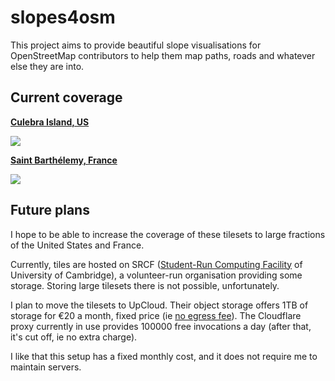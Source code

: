 # slopes4osm

This project aims to provide beautiful slope visualisations for OpenStreetMap contributors to help them map paths, roads and whatever else they are into.

## Current coverage

**[Culebra Island, US](https://github.com/osmlab/editor-layer-index/blob/gh-pages/sources/north-america/us/pr/usgs-culebra-slope.geojson)**

![](https://i.imgur.com/HIT9oqB.jpeg)

**[Saint Barthélemy, France](https://github.com/osmlab/editor-layer-index/blob/gh-pages/sources/europe/fr/ign-bl-slope.geojson)**

![](https://i.imgur.com/9DO9HwG.jpeg)

## Future plans

I hope to be able to increase the coverage of these tilesets to large fractions of the United States and France.

Currently, tiles are hosted on SRCF ([Student-Run Computing Facility](https://www.srcf.net/) of University of Cambridge), a volunteer-run organisation providing some storage. Storing large tilesets there is not possible, unfortunately.

I plan to move the tilesets to UpCloud. Their object storage offers 1TB of storage for €20 a month, fixed price (ie [no egress fee](https://upcloud.com/products/object-storage/)).
The Cloudflare proxy currently in use provides 100000 free invocations a day (after that, it's cut off, ie no extra charge).

I like that this setup has a fixed monthly cost, and it does not require me to maintain servers.
